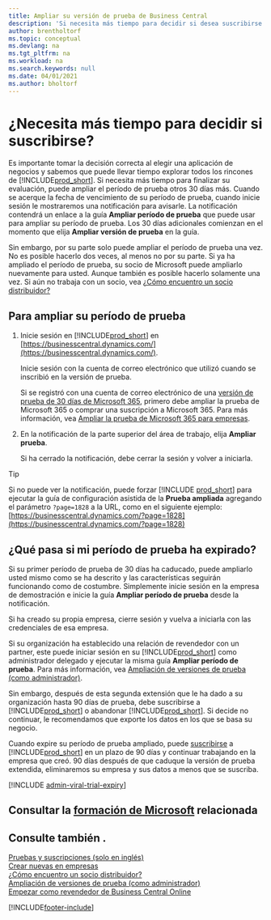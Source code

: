 ```yaml
---
title: Ampliar su versión de prueba de Business Central
description: 'Si necesita más tiempo para decidir si desea suscribirse en Dynamics 365 Business Central, puede ampliar su versión de prueba una vez. Conozca sus opciones.'
author: brentholtorf
ms.topic: conceptual
ms.devlang: na
ms.tgt_pltfrm: na
ms.workload: na
ms.search.keywords: null
ms.date: 04/01/2021
ms.author: bholtorf
---
```


# <a name="need-more-time-to-decide-whether-to-subscribe" />¿Necesita más tiempo para decidir si suscribirse?

Es importante tomar la decisión correcta al elegir una aplicación de negocios y sabemos que puede llevar tiempo explorar todos los rincones de [!INCLUDE[prod_short](includes/prod_short.md)]. Si necesita más tiempo para finalizar su evaluación, puede ampliar el período de prueba otros 30 días más. Cuando se acerque la fecha de vencimiento de su período de prueba, cuando inicie sesión le mostraremos una notificación para avisarle. La notificación contendrá un enlace a la guía **Ampliar período de prueba** que puede usar para ampliar su período de prueba. Los 30 días adicionales comienzan en el momento que elija **Ampliar versión de prueba** en la guía.

Sin embargo, por su parte solo puede ampliar el período de prueba una vez. No es posible hacerlo dos veces, al menos no por su parte. Si ya ha ampliado el período de prueba, su socio de Microsoft puede ampliarlo nuevamente para usted. Aunque también es posible hacerlo solamente una vez. Si aún no trabaja con un socio, vea [¿Cómo encuentro un socio distribuidor?](/dynamics365/business-central/across-faq#how-do-i-find-a-reselling-partner)  

## <a name="to-extend-your-trial-period" />Para ampliar su período de prueba

1. Inicie sesión en [!INCLUDE[prod_short](includes/prod_short.md)] en [https://businesscentral.dynamics.com/](https://businesscentral.dynamics.com/).

    Inicie sesión con la cuenta de correo electrónico que utilizó cuando se inscribió en la versión de prueba.  

    Si se registró con una cuenta de correo electrónico de una [versión de prueba de 30 días de Microsoft 365](/microsoft-365/commerce/sign-up-for-office-365-trial), primero debe ampliar la prueba de Microsoft 365 o comprar una suscripción a Microsoft 365. Para más información, vea [Ampliar la prueba de Microsoft 365 para empresas](/microsoft-365/commerce/extend-your-trial).
2. En la notificación de la parte superior del área de trabajo, elija **Ampliar prueba**.

    Si ha cerrado la notificación, debe cerrar la sesión y volver a iniciarla.

> [!TIP]
> Si no puede ver la notificación, puede forzar [!INCLUDE [prod_short](includes/prod_short.md)] para ejecutar la guía de configuración asistida de la **Prueba ampliada** agregando el parámetro ```?page=1828``` a la URL, como en el siguiente ejemplo: [https://businesscentral.dynamics.com/?page=1828](https://businesscentral.dynamics.com/?page=1828)

## <a name="what-happens-if-my-trial-period-is-expired" />¿Qué pasa si mi período de prueba ha expirado?

Si su primer período de prueba de 30 días ha caducado, puede ampliarlo usted mismo como se ha descrito y las características seguirán funcionando como de costumbre. Simplemente inicie sesión en la empresa de demostración e inicie la guía **Ampliar período de prueba** desde la notificación.  

Si ha creado su propia empresa, cierre sesión y vuelva a iniciarla con las credenciales de esa empresa.  

Si su organización ha establecido una relación de revendedor con un partner, este puede iniciar sesión en su [!INCLUDE[prod_short](includes/prod_short.md)] como administrador delegado y ejecutar la misma guía **Ampliar período de prueba**. Para más información, vea [Ampliación de versiones de prueba (como administrador)](/dynamics365/business-central/dev-itpro/administration/tenant-administration#extending-trials).  

Sin embargo, después de esta segunda extensión que le ha dado a su organización hasta 90 días de prueba, debe suscribirse a [!INCLUDE[prod_short](includes/prod_short.md)] o abandonar [!INCLUDE[prod_short](includes/prod_short.md)]. Si decide no continuar, le recomendamos que exporte los datos en los que se basa su negocio.

Cuando expire su período de prueba ampliado, puede [suscribirse](https://go.microsoft.com/fwlink/?linkid=828659) a [!INCLUDE[prod_short](includes/prod_short.md)] en un plazo de 90 días y continuar trabajando en la empresa que creó. 90 días después de que caduque la versión de prueba extendida, eliminaremos su empresa y sus datos a menos que se suscriba.  

[!INCLUDE [admin-viral-trial-expiry](includes/admin-viral-trial-expiry.md)]

## <a name="see-related-microsoft-trainingtrainingmodulestrial-dynamics--business-central" />Consultar la [formación de Microsoft](/training/modules/trial-dynamics-365-business-central/) relacionada

## <a name="see-also" />Consulte también .

[Pruebas y suscripciones (solo en inglés)](/dynamics365/business-central/dev-itpro/administration/trials-subscriptions?toc=/dynamics365/business-central/toc.json)  
[Crear nuevas en empresas](about-new-company.md)  
[¿Cómo encuentro un socio distribuidor?](/dynamics365/business-central/across-faq#how-do-i-find-a-reselling-partner)  
[Ampliación de versiones de prueba (como administrador)](/dynamics365/business-central/dev-itpro/administration/tenant-administration#extending-trials)  
[Empezar como revendedor de Business Central Online](/dynamics365/business-central/dev-itpro/administration/get-started-online)  


[!INCLUDE[footer-include](includes/footer-banner.md)]
